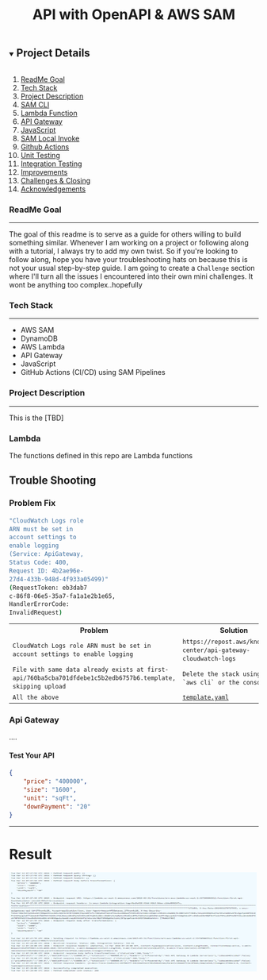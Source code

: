 <p align="center">
  <h1 align="center"><b> API with OpenAPI & AWS SAM </b></h1>
</p>



<details open="open">
  <summary><h2 style="display: inline-block">Project Details</h2></summary>
  <ol>
    <li><a href="#readme-goal">ReadMe Goal</a>
    <li><a href="#tech-stack">Tech Stack</a>
    </li>
    <li><a href="#project-description">Project Description</a></li>
    <li><a href="#sam-cli">SAM CLI</a></li>    
    <li><a href="#lambda-function">Lambda Function</a></li>
    <li><a href="#api-gateway">API Gateway</a></li>
    <li><a href="#javascript">JavaScript</a></li>
    <li><a href="#sam-local-invoke">SAM Local Invoke</a></li>
    <li><a href="#github-actions">Github Actions</a></li>
    <li><a href="#unit-testing">Unit Testing</a></li>
    <li><a href="#integration-testing">Integration Testing</a></li>
    <li><a href="#improvements">Improvements</a></li>
    <li><a href="#challenges-closing">Challenges & Closing</a></li>
    <li><a href="#acknowledgements">Acknowledgements</a></li>
  </ol>
</details>


### ReadMe Goal
---------------------
The goal of this readme is to serve as a guide for others willing to build something similar. Whenever I am working on a project or following along with a tutorial, I always try to add my own twist. So if you're looking to follow along, hope you have your troubleshooting hats on because this is not your usual step-by-step guide. I am going to create a `Challenge` section where I'll turn all the issues I encountered into their own mini challenges. It wont be anything too complex..hopefully


### Tech Stack
------------------
- AWS SAM
- DynamoDB
- AWS Lambda
- API Gateway
- JavaScript
- GitHub Actions (CI/CD) using SAM Pipelines


### Project Description
-----------------
This is the [TBD]



### Lambda
The functions defined in this repo are Lambda functions


## Trouble Shooting
### Problem Fix
```bash
"CloudWatch Logs role  
ARN must be set in     
account settings to    
enable logging         
(Service: ApiGateway,  
Status Code: 400,      
Request ID: 4b2ae96e-  
27d4-433b-948d-4f933a05499)"         
(RequestToken: eb3dab7 
c-86f8-06e5-35a7-fa1a1e2b1e65,          
HandlerErrorCode:      
InvalidRequest) 
```

<table>
  <tr>
    <th>Problem</th>
    <th>Solution</th>
  </tr>
  <tr>
    <td><code>CloudWatch Logs role ARN must be set in account settings to enable logging</code></td>
    <td><code>https://repost.aws/knowledge-center/api-gateway-cloudwatch-logs</code></td>
  </tr>
  <tr>
    <td><code>File with same data already exists at first-api/760ba5cba701dfdebe1c5b2edb6757b6.template, skipping upload </code></td>
    <td><code>Delete the stack using either `aws cli` or the console</code></td>
  </tr>
  <tr>
    <td><code>All the above</code></td>
    <td>  <a href="https://github.com/coolchigi/Cloud-Projects/blob/main/openapi-sam/template.yaml"><code>template.yaml</code></a></td>
  </tr>
</table>


### Api Gateway
....
#### Test Your API
```json
{
    "price": "400000",
    "size": "1600",
    "unit": "sqFt",
    "downPayment": "20"
}
```
----
<h1>Result</h1>
<img src="assets/api-gateway-image.png" alt="Expected Result" width="500" height="200">